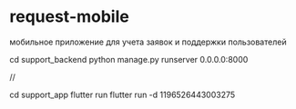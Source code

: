 # request-mobile
 мобильное приложение для учета заявок и поддержки пользователей

cd support_backend
python manage.py runserver 0.0.0.0:8000

//

cd support_app
flutter run
flutter run -d 1196526443003275